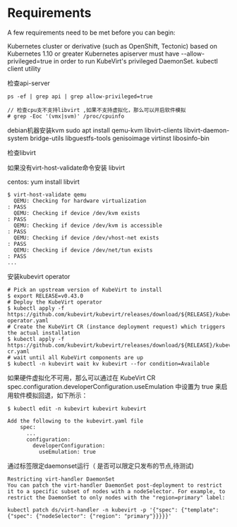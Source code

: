 # Requirements
A few requirements need to be met before you can begin:

Kubernetes cluster or derivative (such as OpenShift, Tectonic) based on Kubernetes 1.10 or greater
Kubernetes apiserver must have --allow-privileged=true in order to run KubeVirt's privileged DaemonSet.
kubectl client utility

检查api-server
```
ps -ef | grep api | grep allow-privileged=true

// 检查cpu支不支持libvirt ,如果不支持虚拟化，那么可以开启软件模拟
# grep -Eoc '(vmx|svm)' /proc/cpuinfo
```


debian机器安装kvm
sudo apt install qemu-kvm libvirt-clients libvirt-daemon-system bridge-utils libguestfs-tools genisoimage virtinst libosinfo-bin

检查libvirt 

如果没有virt-host-validate命令安装 libvirt 

centos: yum install libvirt

```
$ virt-host-validate qemu
  QEMU: Checking for hardware virtualization                                 : PASS
  QEMU: Checking if device /dev/kvm exists                                   : PASS
  QEMU: Checking if device /dev/kvm is accessible                            : PASS
  QEMU: Checking if device /dev/vhost-net exists                             : PASS
  QEMU: Checking if device /dev/net/tun exists                               : PASS
...
```

安装kubevirt operator

```
# Pick an upstream version of KubeVirt to install
$ export RELEASE=v0.43.0
# Deploy the KubeVirt operator
$ kubectl apply -f https://github.com/kubevirt/kubevirt/releases/download/${RELEASE}/kubevirt-operator.yaml
# Create the KubeVirt CR (instance deployment request) which triggers the actual installation
$ kubectl apply -f https://github.com/kubevirt/kubevirt/releases/download/${RELEASE}/kubevirt-cr.yaml
# wait until all KubeVirt components are up
$ kubectl -n kubevirt wait kv kubevirt --for condition=Available

```

如果硬件虚拟化不可用，那么可以通过在 KubeVirt CR spec.configuration.developerConfiguration.useEmulation 中设置为 true 来启用软件模拟回退，如下所示：

```
$ kubectl edit -n kubevirt kubevirt kubevirt

Add the following to the kubevirt.yaml file
    spec:
      ...
      configuration:
        developerConfiguration:
          useEmulation: true
```

通过标签限定daemonset运行（ 是否可以限定只发布的节点,待测试)
```
Restricting virt-handler DaemonSet
You can patch the virt-handler DaemonSet post-deployment to restrict it to a specific subset of nodes with a nodeSelector. For example, to restrict the DaemonSet to only nodes with the "region=primary" label:

kubectl patch ds/virt-handler -n kubevirt -p '{"spec": {"template": {"spec": {"nodeSelector": {"region": "primary"}}}}}'

```
